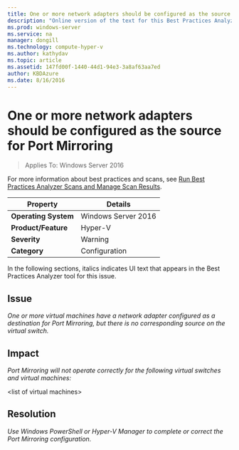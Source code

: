 ```yaml
---
title: One or more network adapters should be configured as the source for Port Mirroring
description: "Online version of the text for this Best Practices Analyzer rule."
ms.prod: windows-server
ms.service: na
manager: dongill
ms.technology: compute-hyper-v
ms.author: kathydav
ms.topic: article
ms.assetid: 147fd00f-1440-44d1-94e3-3a8af63aa7ed
author: KBDAzure
ms.date: 8/16/2016
---
```

# One or more network adapters should be configured as the source for Port Mirroring

>Applies To: Windows Server 2016

For more information about best practices and scans, see [Run Best Practices Analyzer Scans and Manage Scan Results](https://go.microsoft.com/fwlink/p/?LinkID=223177).  
  
|Property|Details|  
|-|-|  
|**Operating System**|Windows Server 2016|
|**Product/Feature**|Hyper-V|  
|**Severity**|Warning|  
|**Category**|Configuration|  
  
In the following sections, italics indicates UI text that appears in the Best Practices Analyzer tool for this issue.  
  
## **Issue**  
*One or more virtual machines have a network adapter configured as a destination for Port Mirroring, but there is no corresponding source on the virtual switch.*  
  
## **Impact**  
*Port Mirroring will not operate correctly for the following virtual switches and virtual machines:*  
  
\<list of virtual machines>  
  
## **Resolution**  
*Use Windows PowerShell or Hyper-V Manager to complete or correct the Port Mirroring configuration.*  
  


